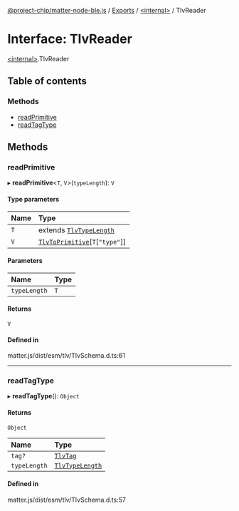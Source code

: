 [@project-chip/matter-node-ble.js](../README.md) / [Exports](../modules.md) / [\<internal\>](../modules/internal_.md) / TlvReader

# Interface: TlvReader

[\<internal\>](../modules/internal_.md).TlvReader

## Table of contents

### Methods

- [readPrimitive](internal_.TlvReader.md#readprimitive)
- [readTagType](internal_.TlvReader.md#readtagtype)

## Methods

### readPrimitive

▸ **readPrimitive**\<`T`, `V`\>(`typeLength`): `V`

#### Type parameters

| Name | Type |
| :------ | :------ |
| `T` | extends [`TlvTypeLength`](../modules/internal_.md#tlvtypelength) |
| `V` | [`TlvToPrimitive`](../modules/internal_.md#tlvtoprimitive)[`T`[``"type"``]] |

#### Parameters

| Name | Type |
| :------ | :------ |
| `typeLength` | `T` |

#### Returns

`V`

#### Defined in

matter.js/dist/esm/tlv/TlvSchema.d.ts:61

___

### readTagType

▸ **readTagType**(): `Object`

#### Returns

`Object`

| Name | Type |
| :------ | :------ |
| `tag?` | [`TlvTag`](../modules/internal_.md#tlvtag) |
| `typeLength` | [`TlvTypeLength`](../modules/internal_.md#tlvtypelength) |

#### Defined in

matter.js/dist/esm/tlv/TlvSchema.d.ts:57
